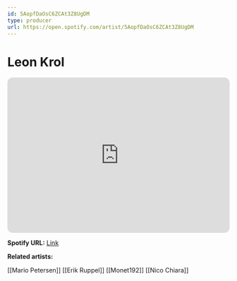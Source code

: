 ```yaml
---
id: 5AopfDaOsC6ZCAt3Z8UgDM
type: producer
url: https://open.spotify.com/artist/5AopfDaOsC6ZCAt3Z8UgDM
---
```

# Leon Krol

<iframe style="border-radius:12px" src="https://open.spotify.com/embed/artist/5AopfDaOsC6ZCAt3Z8UgDM" width="100%" height="352" frameBorder="0" allowfullscreen="" allow="autoplay; clipboard-write; encrypted-media; fullscreen; picture-in-picture" loading="lazy"></iframe>

**Spotify URL:** [Link](https://open.spotify.com/artist/5AopfDaOsC6ZCAt3Z8UgDM)

**Related artists:**

[[Mario Petersen]]
[[Erik Ruppel]]
[[Monet192]]
[[Nico Chiara]]
